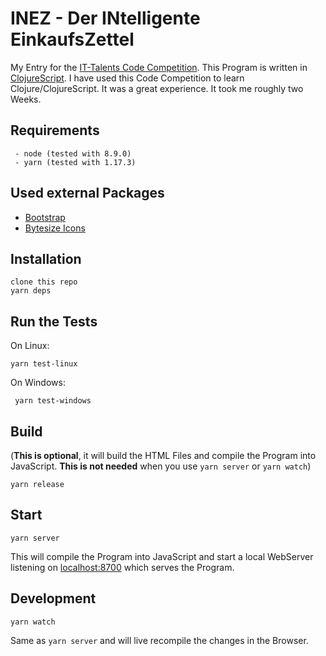 ﻿# INEZ - Der INtelligente EinkaufsZettel
My Entry for the [IT-Talents Code Competition](https://www.it-talents.de/foerderung/code-competition/edeka-digital-code-competition-08-2019).
This Program is written in [ClojureScript](https://clojurescript.org/).
I have used this Code Competition to learn Clojure/ClojureScript. It was a great experience. It took me roughly two Weeks.
## Requirements
	 - node (tested with 8.9.0)
	 - yarn (tested with 1.17.3)
## Used external Packages
- [Bootstrap](https://getbootstrap.com/)
- [Bytesize Icons](https://github.com/danklammer/bytesize-icons/)
## Installation
    clone this repo
    yarn deps
## Run the Tests
On Linux:

    yarn test-linux

On Windows:

     yarn test-windows

## Build
(**This is optional**, it will build the HTML Files and compile the Program into JavaScript. **This is not needed** when you use `yarn server` or `yarn watch`)

    yarn release
## Start

    yarn server
This will compile the Program into JavaScript and start a local WebServer listening on [localhost:8700](http://127.0.0.1:8700/) which serves the Program.
## Development

    yarn watch
Same as `yarn server` and will live recompile the changes in the Browser.
